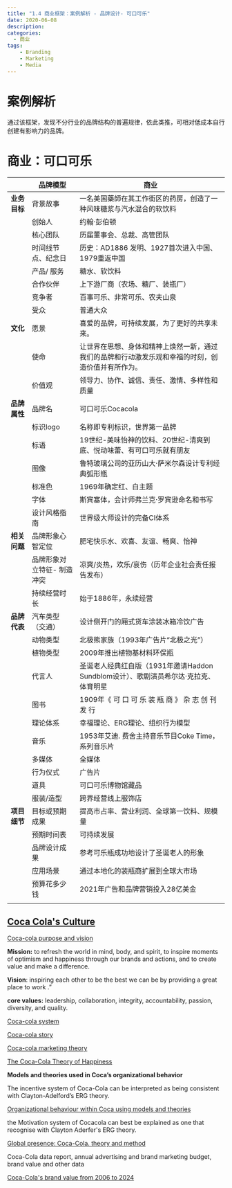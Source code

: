 ```yaml
---
title: "1.4 商业框架：案例解析 - 品牌设计- 可口可乐"
date: 2020-06-08
description:
categories:
  - 商业
tags:
    - Branding
    - Marketing
    - Media
---
```


# 案例解析

通过该框架，发现不分行业的品牌结构的普遍规律，依此类推，可相对低成本自行创建有影响力的品牌。

# 商业：可口可乐

|  | **品牌模型** | **商业** |
| --- | --- | --- |
| **业务目标** | 背景故事 | 一名美国藥師在其工作街区的药房，创造了一种风味糖浆与汽水混合的软饮料 |
|  | 创始人 | 约翰·彭伯顿 |
|  | 核心团队 | 历届董事会、总裁、高管团队 |
|  | 时间线节点、纪念日 | 历史：AD1886 发明、1927首次进入中国、1979重返中国 |
|  | 产品/ 服务 | 糖水、软饮料 |
|  | 合作伙伴 | 上下游厂商（农场、糖厂、装瓶厂） |
|  | 竞争者 | 百事可乐、非常可乐、农夫山泉 |
|  | 受众 | 普通大众 |
| **文化** | 愿景 | 喜爱的品牌，可持续发展，为了更好的共享未来。 |
|  | 使命 | 让世界在思想、身体和精神上焕然一新，通过我们的品牌和行动激发乐观和幸福的时刻，创造价值并有所作为。 |
|  | 价值观 | 领导力、协作、诚信、责任、激情、多样性和质量 |
| **品牌属性** | 品牌名 | 可口可乐Cocacola |
|  | 标识logo | 名称即专利标识，世界第一品牌 |
|  | 标语 | 19世纪-美味怡神的饮料、20世纪-清爽到底、悦动味蕾、有可口可乐就有朋友 |
|  | 图像 | 鲁特玻璃公司的亚历山大·萨米尔森设计专利经典弧形瓶 |
|  | 标准色 | 1969年确定红、白主题 |
|  | 字体 | 斯宾塞体，会计师弗兰克·罗宾逊命名和书写 |
|  | 设计风格指南 | 世界级大师设计的完备CI体系 |
| **相关问题** | 品牌形象心智定位 | 肥宅快乐水、欢喜、友谊、畅爽、怡神 |
|  | 品牌形象对立特征- 制造冲突 | 凉爽/炎热，欢乐/哀伤（历年企业社会责任报告发布） |
|  | 持续经营时长 | 始于1886年，永续经营 |
| **品牌代表** | 汽车类型（交通） | 设计侧开门的厢式货车涂装冰箱冷饮广告 |
|  | 动物类型 | 北极熊家族（1993年广告片“北极之光”） |
|  | 植物类型 | 2009年推出植物基材料环保瓶 |
|  | 代言人 | 圣诞老人经典红白版（1931年邀请Haddon Sundblom设计）、歌剧演员希尔达·克拉克、体育明星 |
|  | 图书 | 1909年《 可 口 可 乐 装 瓶 商 》 杂 志 创 刊 发 行 |
|  | 理论体系 | 幸福理论、ERG理论、组织行为模型 |
|  | 音乐 | 1953年艾迪. 费舍主持音乐节目Coke Time，系列音乐片 |
|  | 多媒体 | 全媒体 |
|  | 行为仪式 | 广告片 |
|  | 道具 | 可口可乐博物馆藏品 |
|  | 服装/造型 | 跨界经营线上服饰店 |
| **项目细节** | 目标或预期成果 | 提高市占率、营业利润、全球第一饮料、规模量 |
|  | 预期时间表 | 可持续发展 |
|  | 品牌设计成果 | 参考可乐瓶成功地设计了圣诞老人的形象 |
|  | 应用场景 | 通过本地化的装瓶商扩展到全球大市场 |
|  | 预算花多少钱 | 2021年广告和品牌营销投入28亿美金 |
|  |  |  |


## [Coca Cola's Culture](https://mission-statement.com/coca-cola/)

[Coca-cola purpose and vision](https://www.coca-colacompany.com/company/purpose-and-vision)

**Mission:** to refresh the world in mind, body, and spirit, to inspire moments of optimism and happiness through our brands and actions, and to create value and make a difference.

**Vision**: inspiring each other to be the best we can be by providing a great place to work .”

**core values:** leadership, collaboration, integrity, accountability, passion, diversity, and quality.

[Coca-cola system](https://www.coca-colacompany.com/company/coca-cola-system)

[Coca-cola story](https://www.coca-cola.com.cn/content/dam/journey/cn/zh/private/reports/COCA-COLA%20125.pdf)

[Coca-cola marketing theory](https://writepass.com/journal/2012/11/marketing-theory-case-of-the-coca-cola-company/#Conclusion)

[The Coca-Cola Theory of Happiness](https://weapedagogy.wordpress.com/2018/03/27/the-coca-cola-theory-of-happiness/)

**Models and theories used in Coca’s organizational behavior**

The incentive system of Coca-Cola can be interpreted as being consistent with Clayton-Adelford’s ERG theory.

[Organizational behaviour within Coca using models and theories ](https://graduateway.com/organizational-behavior-within-coca-cola-using-models-and-theories-essay/)

the Motivation system of Cocacola can best be explained as one that recognise with Clayton Aderfer's ERG theory.

[Global presence: Coca-Cola. theory and method](https://www.slideshare.net/AndreaAndiloro/global-presence-cocacola)

Coca-Cola data report, annual advertising and brand marketing budget, brand value and other data

[Coca-Cola's brand value from 2006 to 2024 ](https://www.statista.com/statistics/326065/coca-cola-brand-value/)
